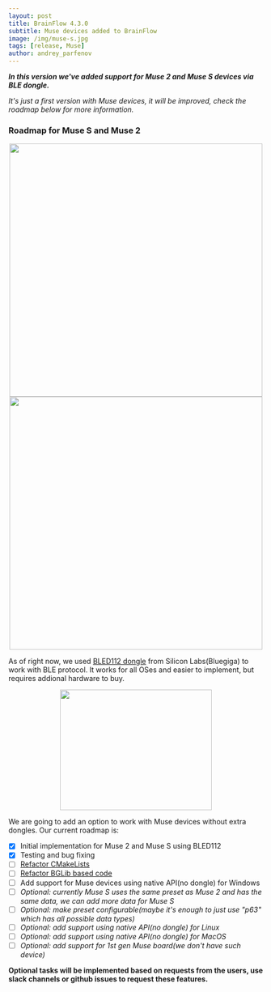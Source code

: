 ```yaml
---
layout: post
title: BrainFlow 4.3.0
subtitle: Muse devices added to BrainFlow
image: /img/muse-s.jpg
tags: [release, Muse]
author: andrey_parfenov
---
```



***In this version we've added support for Muse 2 and Muse S devices via BLE dongle.***

*It's just a first version with Muse devices, it will be improved, check the roadmap below for more information.*

### Roadmap for Muse S and Muse 2

<div style="text-align: center">
    <a href="https://choosemuse.com/muse-s/" title="MuseS" target="_blank" align="center">
        <img width="500" height="500" src="https://live.staticflickr.com/65535/51249005962_026502fee0.jpg">
    </a>
</div>

<div style="text-align: center">
    <a href="https://choosemuse.com/muse-2/" title="Muse2" target="_blank" align="center">
        <img width="500" height="500" src="https://live.staticflickr.com/65535/51250482419_32ce8454dd.jpg">
    </a>
</div>

As of right now, we used [BLED112 dongle](https://www.silabs.com/wireless/bluetooth/bluegiga-low-energy-legacy-modules/device.bled112) from Silicon Labs(Bluegiga) to work with BLE protocol. It works for all OSes and easier to implement, but requires addional hardware to buy.

<div style="text-align: center">
    <a href="https://www.silabs.com/wireless/bluetooth/bluegiga-low-energy-legacy-modules/device.bled112" title="brainflow" target="_blank" align="left">
        <img width="300" height="238" src="https://live.staticflickr.com/65535/51101894039_262bdf73a6_o.png">
    </a>
</div>

We are going to add an option to work with Muse devices without extra dongles. Our current roadmap is:

- [x] Initial implementation for Muse 2 and Muse S using BLED112
- [x] Testing and bug fixing
- [ ] [Refactor CMakeLists](https://github.com/brainflow-dev/brainflow/issues/277)
- [ ] [Refactor BGLib based code](https://github.com/brainflow-dev/brainflow/issues/289)
- [ ] Add support for Muse devices using native API(no dongle) for Windows
- [ ] *Optional: currently Muse S uses the same preset as Muse 2 and has the same data, we can add more data for Muse S*
- [ ] *Optional: make preset configurable(maybe it's enough to just use "p63" which has all possible data types)*
- [ ] *Optional: add support using native API(no dongle) for Linux*
- [ ] *Optional: add support using native API(no dongle) for MacOS*
- [ ] *Optional: add support for 1st gen Muse board(we don't have such device)*

**Optional tasks will be implemented based on requests from the users, use slack channels or github issues to request these features.**
